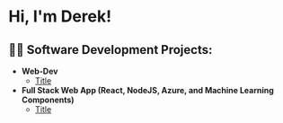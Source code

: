 <h1>Hi, I'm Derek! </h1>

<h2>👨‍💻 Software Development Projects:</h2>

- <b>Web-Dev</b>
  - [Title](githublink)
- <b>Full Stack Web App (React, NodeJS, Azure, and Machine Learning Components)</b>
  - [Title](githublink)


